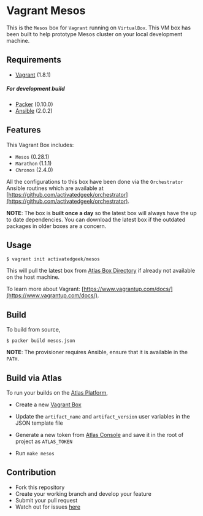 # Vagrant Mesos

This is the `Mesos` box for `Vagrant` running on `VirtualBox`. This VM box has
been built to help prototype Mesos cluster on your local development machine.

## Requirements

* [Vagrant](https://www.vagrantup.com) (1.8.1)

##### For development build

* [Packer](https://www.packer.io) (0.10.0)
* [Ansible](https://www.ansible.com) (2.0.2)

## Features

This Vagrant Box includes:
* `Mesos` (0.28.1)
* `Marathon` (1.1.1)
* `Chronos` (2.4.0)

All the configurations to this box have been done via the `Orchestrator`
Ansible routines which are available at
[https://github.com/activatedgeek/orchestrator](https://github.com/activatedgeek/orchestrator).

**NOTE**: The box is **built once a day** so the latest box will
always have the up to date dependencies. You can download the latest
box if the outdated packages in older boxes are a concern.

## Usage

```
$ vagrant init activatedgeek/mesos
```
This will pull the latest box from [Atlas Box Directory](https://atlas.hashicorp.com/boxes/search)
if already not available on the host machine.

To learn more about Vagrant: [https://www.vagrantup.com/docs/](https://www.vagrantup.com/docs/).

## Build

To build from source,
```
$ packer build mesos.json
```

**NOTE**: The provisioner requires Ansible, ensure that it is available in
the `PATH`.

## Build via Atlas

To run your builds on the [Atlas Platform](https://atlas.hashicorp.com/vagrant),

* Create a new [Vagrant Box](https://atlas.hashicorp.com/boxes/new)

* Update the `artifact_name` and `artifact_version` user variables in the
JSON template file

* Generate a new token from [Atlas Console](https://atlas.hashicorp.com/settings/tokens)
and save it in the root of project as `ATLAS_TOKEN`

* Run `make mesos`

## Contribution

* Fork this repository
* Create your working branch and develop your feature
* Submit your pull request
* Watch out for issues [here](https://github.com/activatedgeek/vagrant-mesos/issues)

